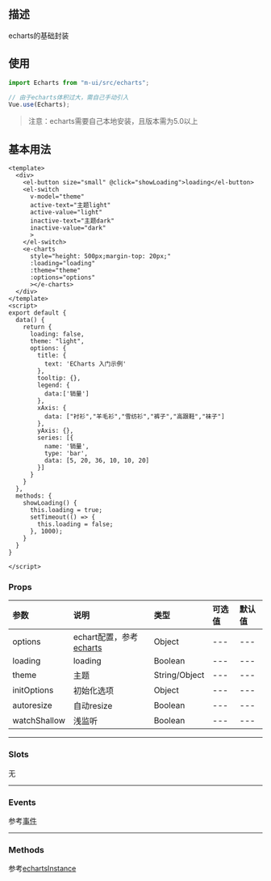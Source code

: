 ## 描述
echarts的基础封装

## 使用
```ts
import Echarts from "m-ui/src/echarts";

// 由于echarts体积过大，需自己手动引入
Vue.use(Echarts);
```

> 注意：echarts需要自己本地安装，且版本需为5.0以上

## 基本用法

```vue
<template>
  <div>
    <el-button size="small" @click="showLoading">loading</el-button>
    <el-switch
      v-model="theme"
      active-text="主题light"
      active-value="light"
      inactive-text="主题dark"
      inactive-value="dark"
      >
    </el-switch>
    <e-charts 
      style="height: 500px;margin-top: 20px;"
      :loading="loading"
      :theme="theme"
      :options="options"
      ></e-charts>
  </div>
</template>
<script>
export default {
  data() {
    return {
      loading: false,
      theme: "light",
      options: {
        title: {
          text: 'ECharts 入门示例'
        },
        tooltip: {},
        legend: {
          data:['销量']
        },
        xAxis: {
          data: ["衬衫","羊毛衫","雪纺衫","裤子","高跟鞋","袜子"]
        },
        yAxis: {},
        series: [{
          name: '销量',
          type: 'bar',
          data: [5, 20, 36, 10, 10, 20]
        }]
      }
    }
  },
  methods: {
    showLoading() {
      this.loading = true;
      setTimeout(() => {
        this.loading = false;
      }, 1000);
    }
  }
}

</script>
```

### Props

| 参数 | 说明 | 类型 | 可选值 | 默认值 |
| :---- | :---- | :---- | :---- | :---- | 
| options | echart配置，参考[echarts](https://echarts.apache.org/zh/option.html) | Object | --- | --- |
| loading | loading | Boolean | --- | --- |
| theme | 主题 | String/Object | --- | --- |
| initOptions | 初始化选项 | Object | --- | --- |
| autoresize | 自动resize | Boolean | --- | --- |
| watchShallow | 浅监听 | Boolean | --- | --- |

---

### Slots
无

---

### Events
参考[事件](https://echarts.apache.org/zh/api.html#events)


---

### Methods
参考[echartsInstance](https://echarts.apache.org/zh/api.html#echartsInstance)

